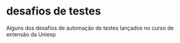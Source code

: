 # desafios de testes
Alguns dos desafios de automação de testes lançados no curso de extensão da Uniesp
